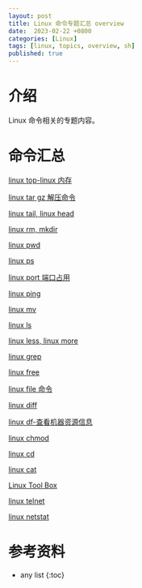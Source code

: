 ```yaml
---
layout: post
title: Linux 命令专题汇总 overview 
date:  2023-02-22 +0800
categories: [Linux]
tags: [linux, topics, overview, sh]
published: true
---
```


# 介绍

Linux 命令相关的专题内容。

# 命令汇总

[linux top-linux 内存](https://houbb.github.io/2018/12/21/linux-top)

[linux tar gz 解压命令](https://houbb.github.io/2018/12/21/linux-tar-gz)

[linux tail, linux head](https://houbb.github.io/2018/12/21/linux-tail)

[linux rm, mkdir](https://houbb.github.io/2018/12/21/linux-rm)

[linux pwd](https://houbb.github.io/2018/12/21/linux-pwd)

[linux ps](https://houbb.github.io/2018/12/21/linux-ps)

[linux port 端口占用](https://houbb.github.io/2018/12/21/linux-port)

[linux ping](https://houbb.github.io/2018/12/21/linux-ping)

[linux mv](https://houbb.github.io/2018/12/21/linux-mv)

[linux ls](https://houbb.github.io/2018/12/21/linux-ls)

[linux less, linux more](https://houbb.github.io/2018/12/21/linux-less)

[linux grep](https://houbb.github.io/2018/12/21/linux-grep)

[linux free](https://houbb.github.io/2018/12/21/linux-free)

[linux file 命令](https://houbb.github.io/2018/12/21/linux-file)

[linux diff](https://houbb.github.io/2018/12/21/linux-diff)

[linux df-查看机器资源信息](https://houbb.github.io/2018/12/21/linux-df)

[linux chmod](https://houbb.github.io/2018/12/21/linux-chmod)

[linux cd](https://houbb.github.io/2018/12/21/linux-cd)

[linux cat](https://houbb.github.io/2018/12/21/linux-cat)

[Linux Tool Box](https://houbb.github.io/2018/12/20/linux-tool-box)

[linux telnet](https://houbb.github.io/2018/12/20/linux-telnet)

[linux netstat](https://houbb.github.io/2018/12/20/linux-netstat)

# 参考资料


* any list
{:toc}